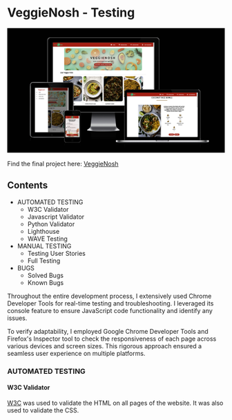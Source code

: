 # VeggieNosh - Testing
![VeggieNosh](veggienosh/static/images/readme/am_i_responsive.png)
 
Find the final project here: [VeggieNosh](#)

## Contents
- AUTOMATED TESTING
  - W3C Validator
  - Javascript Validator
  - Python Validator
  - Lighthouse
  - WAVE Testing
- MANUAL TESTING
  - Testing User Stories
  - Full Testing
- BUGS
  - Solved Bugs
  - Known Bugs

Throughout the entire development process, I extensively used Chrome Developer Tools for real-time testing and troubleshooting. I leveraged its console feature to ensure JavaScript code functionality and identify any issues.

To verify adaptability, I employed Google Chrome Developer Tools and Firefox's Inspector tool to check the responsiveness of each page across various devices and screen sizes. This rigorous approach ensured a seamless user experience on multiple platforms.

### AUTOMATED TESTING
#### W3C Validator
[W3C](https://validator.w3.org/) was used to validate the HTML on all pages of the website. It was also used to validate the CSS.
